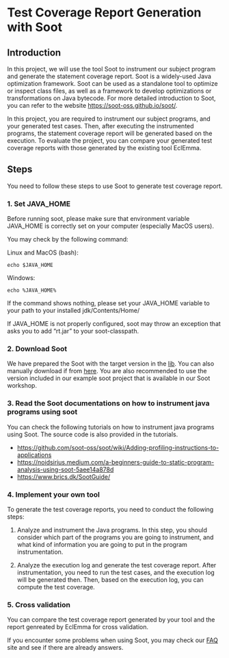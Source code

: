 # Test Coverage Report Generation with Soot

## **Introduction**

In this project, we will use the tool Soot to instrument our subject program and generate the statement coverage report. Soot is a widely-used Java optimization framework. Soot can be used as a standalone tool to optimize or inspect class files, as well as a framework to develop optimizations or transformations on Java bytecode. For more detailed introduction to Soot, you can refer to the website <https://soot-oss.github.io/soot/>.

In this project, you are required to instrument our subject programs, and your generated test cases. Then, after executing the instrumented programs, the statement coverage report will be generated based on the execution. To evaluate the project, you can compare your generated test coverage reports with those generated by the existing tool EclEmma.


## **Steps**

You need to follow these steps to use Soot to generate test coverage report. 

### **1. Set JAVA_HOME**

Before running soot, please make sure that environment variable JAVA_HOME is correctly set on your computer (especially MacOS users).

You may check by the following command:

Linux and MacOS (bash):

`echo $JAVA_HOME`

Windows:

`echo %JAVA_HOME%`

If the command shows nothing, please set your JAVA_HOME variable to your path to your installed jdk/Contents/Home/

If JAVA_HOME is not properly configured, soot may throw an exception that asks you to add “rt.jar” to your soot-classpath.

### **2. Download Soot**

We have prepared the Soot with the target version in the [lib](../lib/). You can also manually download if from [here](https://repo1.maven.org/maven2/org/soot-oss/soot/4.2.1/soot-4.2.1-jar-with-dependencies.jar). You are also recommended to use the version included in our example soot project that is available in our Soot workshop.

### **3. Read the Soot documentations on how to instrument java programs using soot**

You can check the following tutorials on how to instrument java programs using Soot. The source code is also provided in the tutorials. 

- <https://github.com/soot-oss/soot/wiki/Adding-profiling-instructions-to-applications>
- https://noidsirius.medium.com/a-beginners-guide-to-static-program-analysis-using-soot-5aee14a878d
- https://www.brics.dk/SootGuide/

### **4. Implement your own tool**

To generate the test coverage reports, you need to conduct the following steps:

1. Analyze and instrument the Java programs. In this step, you should consider which part of the programs you are going to instrument, and what kind of information you are going to put in the program instrumentation.  

2. Analyze the execution log and generate the test coverage report. After instrumentation, you need to run the test cases, and the execution log will be generated then. Then, based on the execution log, you can compute the test coverage.

### **5. Cross validation**

You can compare the test coverage report generated by your tool and the report genreated by EclEmma for cross validation.

If you encounter some problems when using Soot, you may check our [FAQ](../Assignment1_FAQ.md) site and see if there are already answers.

 